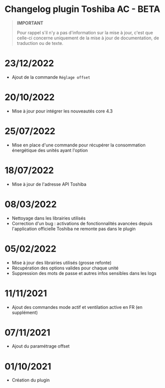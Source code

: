 # Changelog plugin Toshiba AC - BETA

>**IMPORTANT**
>
>Pour rappel s'il n'y a pas d'information sur la mise à jour, c'est que celle-ci concerne uniquement de la mise à jour de documentation, de traduction ou de texte.

# 23/12/2022

- Ajout de la commande `Réglage offset`

# 20/10/2022

- Mise à jour pour intégrer les nouveautés core 4.3

# 25/07/2022

- Mise en place d'une commande pour récupérer la consommation énergétique des unités ayant l'option

# 18/07/2022

- Mise à jour de l'adresse API Toshiba

# 08/03/2022

- Nettoyage dans les librairies utilisés  
- Correction d'un bug : activations de fonctionnalités avancées depuis l'application officielle Toshiba ne remonte pas dans le plugin

# 05/02/2022  

- Mise à jour des librairies utilisés (grosse refonte)  
- Récupération des options valides pour chaque unité  
- Suppression des mots de passe et autres infos sensibles dans les logs  

# 11/11/2021  

- Ajout des commandes mode actif et ventilation active en FR (en supplément)

# 07/11/2021  

- Ajout du paramétrage offset

# 01/10/2021  

- Création du plugin
